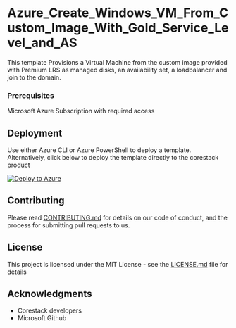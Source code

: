 
# Azure_Create_Windows_VM_From_Custom_Image_With_Gold_Service_Level_and_AS

This template Provisions a Virtual Machine from the custom image provided with Premium LRS as managed disks, an availability set, a loadbalancer and join to the domain.

### Prerequisites

Microsoft Azure Subscription with required access

## Deployment

Use either Azure CLI or Azure PowerShell to deploy a template. Alternatively, click below to deploy the template directly to the corestack product 

[![Deploy to Azure](https://docs.corestack.io/wp-content/uploads/2019/09/deploy-to-corestack.svg)](http://qa.corestack.io/heatstack/templates?repositories=github&external_redirect=true&name=Azure_Create_Windows_VM_From_Custom_Image_With_Gold_Service_Level_and_AS&url=https://raw.githubusercontent.com/corestacklabs/Templates/master/arm/Azure_Create_Windows_VM_From_Custom_Image_With_Gold_Service_Level_and_AS/Azure_Create_Windows_VM_From_Custom_Image_With_Gold_Service_Level_and_AS_content.json&engine=arm&type[0]=Cloud&classification[0]=Provisioning&services[0]=Azure&scope=tenant#/mytemplates)

## Contributing

Please read [CONTRIBUTING.md](https://gist.github.com/karthick-kk/30e4fd3f279492b4f040d5cd569d21d0) for details on our code of conduct, and the process for submitting pull requests to us.

## License

This project is licensed under the MIT License - see the [LICENSE.md](LICENSE.md) file for details

## Acknowledgments

* Corestack developers
* Microsoft Github


